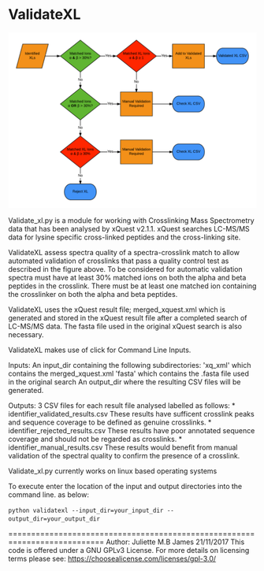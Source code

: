 ValidateXL
==========

![Image of ValidateXL flow chart](./media/validateXL_process_diagram.png)

Validate_xl.py is a module for working with Crosslinking Mass Spectrometry 
data that has been analysed by xQuest v2.1.1. xQuest searches LC-MS/MS data
for lysine specific cross-linked peptides and the cross-linking site. 

ValidateXL assess spectra quality of a spectra-crosslink match to allow 
automated validation of crosslinks that pass a quality control test as 
described in the figure above. To be considered for automatic validation 
spectra must have at least 30% matched ions on both the alpha and beta
peptides in the crosslink. There must be at least one matched ion containing
the crosslinker on both the alpha and beta peptides.

ValidateXL uses the xQuest result file; merged_xquest.xml which is generated
and stored in the xQuest result file after a completed search of LC-MS/MS
data. The fasta file used in the original xQuest search is also necessary.

ValidateXL makes use of click for Command Line Inputs.

Inputs: 
    An input_dir containing the following subdirectories:
    'xq_xml' which contains the merged_xquest.xml
    'fasta' which contains the .fasta file used in the original search
    An output_dir where the resulting CSV files will be generated.

Outputs: 3 CSV files for each result file analysed labelled as follows:
    * identifier_validated_results.csv
    These results have sufficent crosslink peaks and sequence coverage to
    be defined as genuine crosslinks.
    * identifier_rejected_results.csv
    These results have poor annotated sequence coverage and should not be
    regarded as crosslinks.
    * identifier_manual_results.csv
    These results would benefit from manual validation of the spectral 
    quality to confirm the presence of a crosslink.

Validate_xl.py currently works on linux based operating systems

To execute enter the location of the input and output directories into the 
command line. as below:

`python validatexl --input_dir=your_input_dir --output_dir=your_output_dir`


===========================================================================
Author: Juliette M.B James 21/11/2017
This code is offered under a GNU GPLv3 License. For more details on 
licensing terms please see: https://choosealicense.com/licenses/gpl-3.0/
